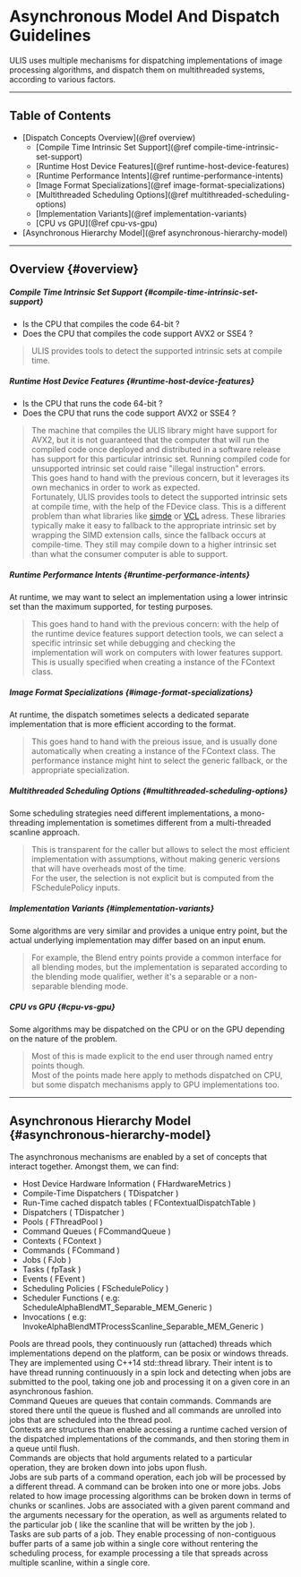 # Asynchronous Model And Dispatch Guidelines
ULIS uses multiple mechanisms for dispatching implementations of image processing algorithms, and dispatch them on multithreaded systems, according to various factors.

---

## Table of Contents
- [Dispatch Concepts Overview](@ref overview)
    + [Compile Time Intrinsic Set Support](@ref compile-time-intrinsic-set-support)
    + [Runtime Host Device Features](@ref runtime-host-device-features)
    + [Runtime Performance Intents](@ref runtime-performance-intents)
    + [Image Format Specializations](@ref image-format-specializations)
    + [Multithreaded Scheduling Options](@ref multithreaded-scheduling-options)
    + [Implementation Variants](@ref implementation-variants)
    + [CPU vs GPU](@ref cpu-vs-gpu)
- [Asynchronous Hierarchy Model](@ref asynchronous-hierarchy-model)

---

## Overview {#overview}

##### Compile Time Intrinsic Set Support {#compile-time-intrinsic-set-support}
- Is the CPU that compiles the code 64-bit ?
- Does the CPU that compiles the code support AVX2 or SSE4 ?

> ULIS provides tools to detect the supported intrinsic sets at compile time.

##### Runtime Host Device Features {#runtime-host-device-features}
- Is the CPU that runs the code 64-bit ?
- Does the CPU that runs the code support AVX2 or SSE4 ?

> The machine that compiles the ULIS library might have support for AVX2, but it is not guaranteed that the computer that will run the compiled code once deployed and distributed in a software release has support for this particular intrinsic set. Running compiled code for unsupported intrinsic set could raise "illegal instruction" errors.  
> This goes hand to hand with the previous concern, but it leverages its own mechanics in order to work as expected.  
> Fortunately, ULIS provides tools to detect the supported intrinsic sets at compile time, with the help of the FDevice class.
> This is a different problem than what libraries like [simde](https://github.com/simd-everywhere/simde) or [VCL](https://github.com/vectorclass/version1) adress. These libraries typically make it easy to fallback to the appropriate intrinsic set by wrapping the SIMD extension calls, since the fallback occurs at compile-time. They still may compile down to a higher intrinsic set than what the consumer computer is able to support.  

##### Runtime Performance Intents {#runtime-performance-intents}
At runtime, we may want to select an implementation using a lower intrinsic set than the maximum supported, for testing purposes.

> This goes hand to hand with the previous concern: with the help of the runtime device features support detection tools, we can select a specific intrinsic set while debugging and checking the implementation will work on computers with lower features support.  
> This is usually specified when creating a instance of the FContext class.

##### Image Format Specializations {#image-format-specializations}
At runtime, the dispatch sometimes selects a dedicated separate implementation that is more efficient according to the format.

> This goes hand to hand with the preious issue, and is usually done automatically when creating a instance of the FContext class. The performance instance might hint to select the generic fallback, or the appropriate specialization.

##### Multithreaded Scheduling Options {#multithreaded-scheduling-options}
Some scheduling strategies need different implementations, a mono-threading implementation is sometimes different from a multi-threaded scanline approach.

> This is transparent for the caller but allows to select the most efficient implementation with assumptions, without making generic versions that will have overheads most of the time.  
> For the user, the selection is not explicit but is computed from the FSchedulePolicy inputs.  

##### Implementation Variants {#implementation-variants}
Some algorithms are very similar and provides a unique entry point, but the actual underlying implementation may differ based on an input enum.

> For example, the Blend entry points provide a common interface for all blending modes, but the implementation is separated according to the blending mode qualifier, wether it's a separable or a non-separable blending mode.

##### CPU vs GPU {#cpu-vs-gpu}
Some algorithms may be dispatched on the CPU or on the GPU depending on the nature of the problem.

> Most of this is made explicit to the end user through named entry points though.  
> Most of the points made here apply to methods dispatched on CPU, but some dispatch mechanisms apply to GPU implementations too.  

---

## Asynchronous Hierarchy Model {#asynchronous-hierarchy-model}
The asynchronous mechanisms are enabled by a set of concepts that interact together. Amongst them, we can find:
- Host Device Hardware Information ( FHardwareMetrics )
- Compile-Time Dispatchers ( TDispatcher )
- Run-Time cached dispatch tables ( FContextualDispatchTable )
- Dispatchers ( TDispatcher )
- Pools ( FThreadPool )
- Command Queues ( FCommandQueue )
- Contexts ( FContext )
- Commands ( FCommand )
- Jobs ( FJob )
- Tasks ( fpTask )
- Events ( FEvent )
- Scheduling Policies ( FSchedulePolicy )
- Scheduler Functions ( e.g: ScheduleAlphaBlendMT_Separable_MEM_Generic )
- Invocations ( e.g: InvokeAlphaBlendMTProcessScanline_Separable_MEM_Generic )

Pools are thread pools, they continuously run (attached) threads which implementations depend on the platform, can be posix or windows threads. They are implemented using C++14 std::thread library. Their intent is to have thread running continuously in a spin lock and detecting when jobs are submitted to the pool, taking one job and processing it on a given core in an asynchronous fashion.  
Command Queues are queues that contain commands. Commands are stored there until the queue is flushed and all commands are unrolled into jobs that are scheduled into the thread pool.  
Contexts are structures than enable accessing a runtime cached version of the dispatched implementations of the commands, and then storing them in a queue until flush.  
Commands are objects that hold arguments related to a particular operation, they are broken down into jobs upon flush.  
Jobs are sub parts of a command operation, each job will be processed by a different thread. A command can be broken into one or more jobs. Jobs related to how image processing algorithms can be broken down in terms of chunks or scanlines. Jobs are associated with a given parent command and the arguments necessary for the operation, as well as arguments related to the particular job ( like the scanline that will be written by the job ).  
Tasks are sub parts of a job. They enable processing of non-contiguous buffer parts of a same job within a single core without rentering the scheduling process, for example processing a tile that spreads across multiple scanline, within a single core.  

